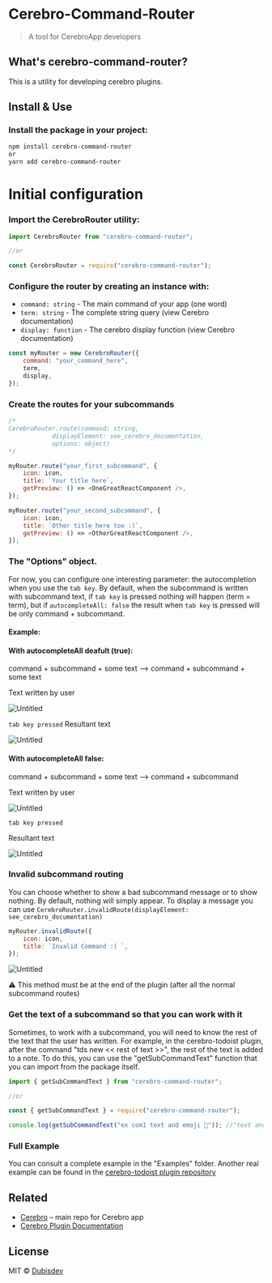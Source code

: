 # Cerebro-Command-Router

> A tool for CerebroApp developers

## What's cerebro-command-router?

This is a utility for developing cerebro plugins.

## Install & Use

### Install the package in your project:

```sh
npm install cerebro-command-router
or
yarn add cerebro-command-router
```

# Initial configuration

### **Import the CerebroRouter utility:**

```jsx
import CerebroRouter from "cerebro-command-router";

//or

const CerebroRouter = require("cerebro-command-router");
```

### **Configure the router by creating an instance with:**

- `command: string` - The main command of your app (one word)
- `term: string` - The complete string query (view Cerebro documentation)
- `display: function` - The cerebro display function (view Cerebro documentation)

```js
const myRouter = new CerebroRouter({
	command: "your_command_here",
	term,
	display,
});
```

### **Create the routes for your subcommands**

```js
/*
CerebroRouter.route(command: string,
			displayElement: see_cerebro_documentation,
			options: object)
*/

myRouter.route("your_first_subcommand", {
	icon: icon,
	title: `Your title here`,
	getPreview: () => <OneGreatReactComponent />,
});

myRouter.route("your_second_subcommand", {
	icon: icon,
	title: `Other title here too :)`,
	getPreview: () => <OtherGreatReactComponent />,
});
```

### The "Options" object.

For now, you can configure one interesting parameter: the autocompletion when you use the `tab key`. By default, when the subcommand is written with subcommand text, if `tab key` is pressed nothing will happen (term = term), but if `autocompleteAll: false` the result when `tab key` is pressed will be only command + subcommand.

#### Example:

#### With autocompleteAll deafult (true):

command + subcommand + some text —> command + subcommand + some text

Text written by user

![Untitled](https://s3.us-west-2.amazonaws.com/secure.notion-static.com/47e99c60-245b-415c-af7a-5a3d6aeab5f5/Untitled.png?X-Amz-Algorithm=AWS4-HMAC-SHA256&X-Amz-Credential=AKIAT73L2G45O3KS52Y5%2F20210817%2Fus-west-2%2Fs3%2Faws4_request&X-Amz-Date=20210817T125731Z&X-Amz-Expires=86400&X-Amz-Signature=fb354f66101a3d36af55b03e07a7703078e2b7a19b44b11304b2b6c9ce87cc9a&X-Amz-SignedHeaders=host&response-content-disposition=filename%20%3D%22Untitled.png%22)

`tab key pressed`
Resultant text

![Untitled](https://s3.us-west-2.amazonaws.com/secure.notion-static.com/c0df121f-9fbc-4ddf-9779-6780b57f4927/Untitled.png?X-Amz-Algorithm=AWS4-HMAC-SHA256&X-Amz-Credential=AKIAT73L2G45O3KS52Y5%2F20210817%2Fus-west-2%2Fs3%2Faws4_request&X-Amz-Date=20210817T133416Z&X-Amz-Expires=86400&X-Amz-Signature=3f2624c5496249f49703d8637230a99a1d98461fc58331a8d15713829889fea8&X-Amz-SignedHeaders=host&response-content-disposition=filename%20%3D%22Untitled.png%22)

#### With autocompleteAll false:

command + subcommand + some text —> command + subcommand

Text written by user

![Untitled](https://s3.us-west-2.amazonaws.com/secure.notion-static.com/47e99c60-245b-415c-af7a-5a3d6aeab5f5/Untitled.png?X-Amz-Algorithm=AWS4-HMAC-SHA256&X-Amz-Credential=AKIAT73L2G45O3KS52Y5%2F20210817%2Fus-west-2%2Fs3%2Faws4_request&X-Amz-Date=20210817T125731Z&X-Amz-Expires=86400&X-Amz-Signature=fb354f66101a3d36af55b03e07a7703078e2b7a19b44b11304b2b6c9ce87cc9a&X-Amz-SignedHeaders=host&response-content-disposition=filename%20%3D%22Untitled.png%22)

`tab key pressed`

Resultant text

![Untitled](https://s3.us-west-2.amazonaws.com/secure.notion-static.com/308a9685-0cc1-4607-b801-dffee674ecf3/Untitled.png?X-Amz-Algorithm=AWS4-HMAC-SHA256&X-Amz-Credential=AKIAT73L2G45O3KS52Y5%2F20210817%2Fus-west-2%2Fs3%2Faws4_request&X-Amz-Date=20210817T133440Z&X-Amz-Expires=86400&X-Amz-Signature=d7cd0e39b07cc165f570134de0dc1dfe64c5fbb81b9c8da5216d28766b06f947&X-Amz-SignedHeaders=host&response-content-disposition=filename%20%3D%22Untitled.png%22)

### **Invalid subcommand routing**

You can choose whether to show a bad subcommand message or to show nothing. By default, nothing will simply appear. To display a message you can use `CerebroRouter.invalidRoute(displayElement: see_cerebro_documentation)`

```jsx
myRouter.invalidRoute({
	icon: icon,
	title: `Invalid Command :( `,
});
```

![Untitled](https://s3-us-west-2.amazonaws.com/secure.notion-static.com/1cb94e2b-358e-45e7-89d8-5a9b557856b6/Untitled.png)

⚠️ This method must be at the end of the plugin (after all the normal subcommand routes)

### **Get the text of a subcommand so that you can work with it**

Sometimes, to work with a subcommand, you will need to know the rest of the text that the user has written. For example, in the cerebro-todoist plugin, after the command "tds new << rest of text >>", the rest of the text is added to a note. To do this, you can use the "getSubCommandText" function that you can import from the package itself.

```jsx
import { getSubCommandText } from "cerebro-command-router";

//or

const { getSubCommandText } = require("cerebro-command-router");

console.log(getSubCommandText("ex com1 text and emoji 💫")); //"text and emoji 💫"
```

### Full Example

You can consult a complete example in the "Examples" folder.
Another real example can be found in the [cerebro-todoist plugin repository](https://github.com/dubisdev/cerebro-todoist)

## Related

- [Cerebro](http://github.com/KELiON/cerebro) – main repo for Cerebro app
- [Cerebro Plugin Documentation](https://github.com/cerebroapp/cerebro/blob/master/docs/plugins.md)

## License

MIT © [Dubisdev](https://dubis.dev)
